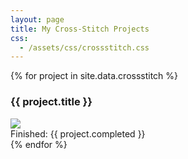 ```yaml
---
layout: page
title: My Cross-Stitch Projects
css:
  - /assets/css/crossstitch.css
---
```


<div class="cross-stitch-container">
  {% for project in site.data.crossstitch %}
  <div class="cross-stitch-project">
    <h3>{{ project.title }}</h3>
    <a class="" href="{{ project.url }}">
      <img class="" src="/assets/img/crossstitch/{{ project.img }}" />
    </a>
    <div>Finished: {{ project.completed }}</div>
  </div>
  {% endfor %}
</div>
